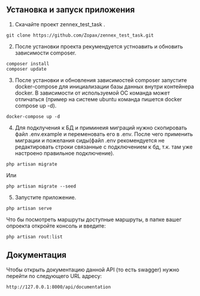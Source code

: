## Установка и запуск приложения

1. Скачайте проект zennex_test_task .
```
git clone https://github.com/Zopax/zennex_test_task.git
```

2. После установки проекта рекумендуется устноавить и обновить зависимости composer.
```
composer install
composer update
```

3. После установки и обновления зависимостей composer запустите docker-compose для инициализации базы данных внутри контейнера docker.
В зависимости от используемой ОС команда может отличаться (пример на системе ubuntu команда пишется docker compose up -d).
```
docker-compose up -d
```

4. Для подклучения к БД и приминеия миграций нужно скопировать файл .env.example и переменовать его в .env.
После чего применить миграции  и пожелания сиды(файл .env рекомендуется не редактировать строки связанные с подключением к бд, т.к. там уже настроено правильное подключение).
```
php artisan migrate
```
Или
```
php artisan migrate --seed
```

5. Запустите приложение.
```
php artisan serve
```

Что бы посмотреть маршруты доступные маршруты, в папке вашег опроекта откройте консоль и введите:
```
php artisan rout:list
```

## Документация

Чтобы открыть документацию данной API (то есть swagger) нужно перейти по следующего URL адресу:
```
http://127.0.0.1:8000/api/documentation
```